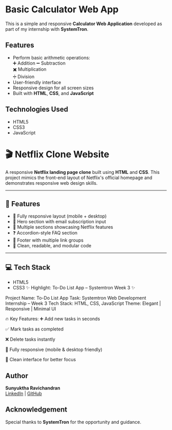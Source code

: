 # Basic Calculator Web App

This is a simple and responsive **Calculator Web Application** developed as part of my internship with **SystemTron**.

## Features

- Perform basic arithmetic operations:  
  ➕ Addition 
  ➖ Subtraction  
  ✖️ Multiplication  
  ➗ Division
- User-friendly interface
- Responsive design for all screen sizes
- Built with **HTML**, **CSS**, and **JavaScript**


## Technologies Used

- HTML5
- CSS3
- JavaScript

# 🎬 Netflix Clone Website

A responsive **Netflix landing page clone** built using **HTML** and **CSS**. This project mimics the front-end layout of Netflix's official homepage and demonstrates responsive web design skills.

---

## 🚀 Features

- 📱 Fully responsive layout (mobile + desktop)
- 🎥 Hero section with email subscription input
- 🧩 Multiple sections showcasing Netflix features
- ❓ Accordion-style FAQ section
- 🔗 Footer with multiple link groups
- 🎨 Clean, readable, and modular code
  
---

## 💻 Tech Stack

- HTML5
- CSS3
✨ Highlight: To-Do List App – Systemtron Week 3 ✨

 Project Name: To-Do List App
 Task: Systemtron Web Development Internship – Week 3
 Tech Stack: HTML, CSS, JavaScript
 Theme: Elegant | Responsive | Minimal UI

🔥 Key Features:
➕ Add new tasks in seconds

✅ Mark tasks as completed

❌ Delete tasks instantly

📱 Fully responsive (mobile & desktop friendly)

🎯 Clean interface for better focus



## Author

**Sunyuktha Ravichandran**  
[LinkedIn](https://www.linkedin.com/in/sunyuktha-ravichandran-071515285) | [GitHub](https://github.com/Sunyuktha)

## Acknowledgement

Special thanks to **SystemTron** for the opportunity and guidance.

